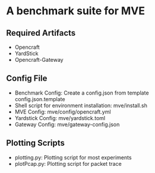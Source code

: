 # A benchmark suite for MVE

## Required Artifacts
- Opencraft
- YardStick
- Opencraft-Gateway

## Config File
- Benchmark Config: Create a config.json from template config.json.template
- Shell script for environment installation: mve/install.sh
- MVE Config: mve/config/opencraft.yml
- Yardstick Config: mve/yardstick.toml
- Gateway Config: mve/gateway-config.json

## Plotting Scripts
- plotting.py: Plotting script for most experiments
- plotPcap.py: Plotting script for packet trace

